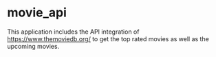 # movie_api

This application includes the API integration of https://www.themoviedb.org/ to get the top rated movies as well as the upcoming movies.
